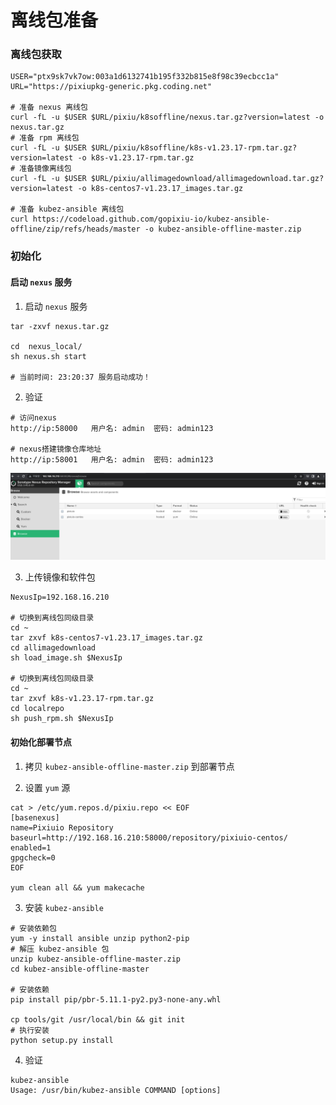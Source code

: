 # 离线包准备

### 离线包获取
  ```shell
  USER="ptx9sk7vk7ow:003a1d6132741b195f332b815e8f98c39ecbcc1a"
  URL="https://pixiupkg-generic.pkg.coding.net"

  # 准备 nexus 离线包
  curl -fL -u $USER $URL/pixiu/k8soffline/nexus.tar.gz?version=latest -o nexus.tar.gz
  # 准备 rpm 离线包
  curl -fL -u $USER $URL/pixiu/k8soffline/k8s-v1.23.17-rpm.tar.gz?version=latest -o k8s-v1.23.17-rpm.tar.gz
  # 准备镜像离线包
  curl -fL -u $USER $URL/pixiu/allimagedownload/allimagedownload.tar.gz?version=latest -o k8s-centos7-v1.23.17_images.tar.gz

  # 准备 kubez-ansible 离线包
  curl https://codeload.github.com/gopixiu-io/kubez-ansible-offline/zip/refs/heads/master -o kubez-ansible-offline-master.zip
  ```

### 初始化

#### 启动 `nexus` 服务
1. 启动 `nexus` 服务
  ```shell
  tar -zxvf nexus.tar.gz

  cd  nexus_local/
  sh nexus.sh start

  # 当前时间: 23:20:37 服务启动成功！
  ```

2. 验证
  ```shell
  # 访问nexus
  http://ip:58000   用户名: admin  密码: admin123

  # nexus搭建镜像仓库地址
  http://ip:58001   用户名: admin  密码: admin123
  ```
![nexus](../img/nexus.png)

3. 上传镜像和软件包
  ```shell
  NexusIp=192.168.16.210

  # 切换到离线包同级目录
  cd ~
  tar zxvf k8s-centos7-v1.23.17_images.tar.gz
  cd allimagedownload
  sh load_image.sh $NexusIp

  # 切换到离线包同级目录
  cd ~
  tar zxvf k8s-v1.23.17-rpm.tar.gz
  cd localrepo
  sh push_rpm.sh $NexusIp
  ```

#### 初始化部署节点
1. 拷贝 `kubez-ansible-offline-master.zip` 到部署节点

2. 设置 `yum` 源
```shell
cat > /etc/yum.repos.d/pixiu.repo << EOF
[basenexus]
name=Pixiuio Repository
baseurl=http://192.168.16.210:58000/repository/pixiuio-centos/
enabled=1
gpgcheck=0
EOF

yum clean all && yum makecache
```

3. 安装 `kubez-ansible`
```shell
# 安装依赖包
yum -y install ansible unzip python2-pip
# 解压 kubez-ansible 包
unzip kubez-ansible-offline-master.zip
cd kubez-ansible-offline-master

# 安装依赖
pip install pip/pbr-5.11.1-py2.py3-none-any.whl

cp tools/git /usr/local/bin && git init
# 执行安装
python setup.py install
```

4. 验证
```shell
kubez-ansible
Usage: /usr/bin/kubez-ansible COMMAND [options]
```
